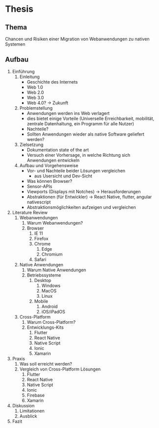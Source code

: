 # Thesis

## Thema

Chancen und Risiken einer Migration von Webanwendungen zu nativen Systemen

## Aufbau

1. Einführung
    1. Einleitung
        - Geschichte des Internets
        - Web 1.0
        - Web 2.0
        - Web 3.0
        - Web 4.0? -> Zukunft
    1. Problemstellung
        - Anwendungen werden ins Web verlagert
        - dies bietet einige Vorteile (Universelle Erreichbarkeit, mobilität, zentrale Datenhaltung, ein Programm für alle Nutzer)
        - Nachteile?
        - Sollten Anwendungen wieder als native Software geliefert werden?
    1. Zielsetzung
        - Dokumentation state of the art
        - Versuch einer Vorhersage, in welche Richtung sich Anwendungen entwickeln
    1. Aufbau und Vorgehensweise
        - Vor- und Nachteile beider Lösungen vergleichen
            - aus Usersicht und Dev-Sicht
        - Was können Browser?
        - Sensor-APIs
        - Viewports (Displays mit Notches) -> Herausforderungen
        - Abstraktionen (für Entwickler) -> React Native, flutter, angular nativescript
        - Abstraktionsmöglichkeiten aufzeigen und vergleichen
1. Literature Review
    1. Webanwendungen
        1. Warum Webanwendungen?
        1. Browser
            1. IE 11
            1. Firefox
            1. Chrome
                1. Edge
                1. Chromium
            1. Safari
    1. Native Anwendungen
        1. Warum Native Anwendungen
        1. Betriebssysteme
            1. Desktop
                1. Windows
                1. MacOS
                1. Linux
            1. Mobile
                1. Android
                1. iOS/iPadOS
    1. Cross-Platform
        1. Warum Cross-Platform?
        1. Entwicklungs-Kits
            1. Flutter
            1. React Native
            1. Native Script
            1. Ionic
            1. Xamarin
1. Praxis
    1. Was soll erreicht werden?
    1. Vergleich von Cross-Platform Lösungen
        1. Flutter
        1. React Native
        1. Native Script
        1. Ionic
        1. Firebase
        1. Xamarin
1. Diskussion
    1. Limitationen
    1. Ausblick
1. Fazit
